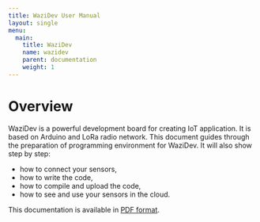 ```yaml
---
title: WaziDev User Manual
layout: single
menu:
  main:
    title: WaziDev
    name: wazidev
    parent: documentation
    weight: 1
---
```


Overview
========

WaziDev is a powerful development board for creating IoT application.
It is based on Arduino and LoRa radio network.
This document guides through the preparation of programming environment for WaziDev.
It will also show step by step:

-   how to connect your sensors,
-   how to write the code,
-   how to compile and upload the code,
-   how to see and use your sensors in the cloud.

This documentation is available in [PDF format](/docs/WaziDev_User_Manual-V1.0.pdf).

